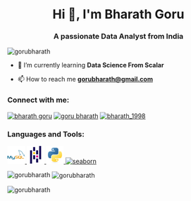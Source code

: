 <h1 align="center">Hi 👋, I'm Bharath Goru</h1>
<h3 align="center">A passionate Data Analyst from India</h3>

<p align="left"> <img src="https://komarev.com/ghpvc/?username=gorubharath&label=Profile%20views&color=0e75b6&style=flat" alt="gorubharath" /> </p>

- 🌱 I’m currently learning **Data Science From Scalar**

- 📫 How to reach me **gorubharath@gmail.com**

<h3 align="left">Connect with me:</h3>
<p align="left">
<a href="https://linkedin.com/in/bharath goru" target="blank"><img align="center" src="https://raw.githubusercontent.com/rahuldkjain/github-profile-readme-generator/master/src/images/icons/Social/linked-in-alt.svg" alt="bharath goru" height="30" width="40" /></a>
<a href="https://www.hackerrank.com/goru bharath" target="blank"><img align="center" src="https://raw.githubusercontent.com/rahuldkjain/github-profile-readme-generator/master/src/images/icons/Social/hackerrank.svg" alt="goru bharath" height="30" width="40" /></a>
<a href="https://www.leetcode.com/bharath_1998" target="blank"><img align="center" src="https://raw.githubusercontent.com/rahuldkjain/github-profile-readme-generator/master/src/images/icons/Social/leet-code.svg" alt="bharath_1998" height="30" width="40" /></a>
</p>

<h3 align="left">Languages and Tools:</h3>
<p align="left"> <a href="https://www.mysql.com/" target="_blank" rel="noreferrer"> <img src="https://raw.githubusercontent.com/devicons/devicon/master/icons/mysql/mysql-original-wordmark.svg" alt="mysql" width="40" height="40"/> </a> <a href="https://pandas.pydata.org/" target="_blank" rel="noreferrer"> <img src="https://raw.githubusercontent.com/devicons/devicon/2ae2a900d2f041da66e950e4d48052658d850630/icons/pandas/pandas-original.svg" alt="pandas" width="40" height="40"/> </a> <a href="https://www.python.org" target="_blank" rel="noreferrer"> <img src="https://raw.githubusercontent.com/devicons/devicon/master/icons/python/python-original.svg" alt="python" width="40" height="40"/> </a> <a href="https://seaborn.pydata.org/" target="_blank" rel="noreferrer"> <img src="https://seaborn.pydata.org/_images/logo-mark-lightbg.svg" alt="seaborn" width="40" height="40"/> </a> </p>

<p><img align="left" src="https://github-readme-stats.vercel.app/api/top-langs?username=gorubharath&show_icons=true&locale=en&layout=compact" alt="gorubharath" /></p>

<p>&nbsp;<img align="center" src="https://github-readme-stats.vercel.app/api?username=gorubharath&show_icons=true&locale=en" alt="gorubharath" /></p>

<p><img align="center" src="https://github-readme-streak-stats.herokuapp.com/?user=gorubharath&" alt="gorubharath" /></p>

